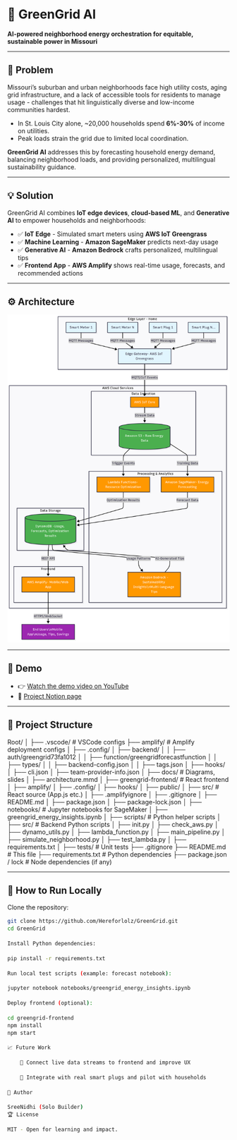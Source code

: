 # 🌿 GreenGrid AI

**AI-powered neighborhood energy orchestration for equitable, sustainable power in Missouri**

---

## 📌 Problem

Missouri’s suburban and urban neighborhoods face high utility costs, aging grid infrastructure, and a lack of accessible tools for residents to manage usage - challenges that hit linguistically diverse and low-income communities hardest.

- In St. Louis City alone, ~20,000 households spend **6%-30%** of income on utilities.
- Peak loads strain the grid due to limited local coordination.

**GreenGrid AI** addresses this by forecasting household energy demand, balancing neighborhood loads, and providing personalized, multilingual sustainability guidance.

---

## 💡 Solution

GreenGrid AI combines **IoT edge devices**, **cloud-based ML**, and **Generative AI** to empower households and neighborhoods:

- ✅ **IoT Edge** - Simulated smart meters using **AWS IoT Greengrass**
- ✅ **Machine Learning** - **Amazon SageMaker** predicts next-day usage
- ✅ **Generative AI** - **Amazon Bedrock** crafts personalized, multilingual tips
- ✅ **Frontend App** - **AWS Amplify** shows real-time usage, forecasts, and recommended actions

---

## ⚙️ Architecture

![Architecture Diagram](docs/architecture.png)

---

## 🎥 Demo

- 👉 [Watch the demo video on YouTube](https://www.youtube.com/watch?v=DHTxfkB2HR8&feature=youtu.be)
- 📃 [Project Notion page](https://www.notion.so/GeenGrid-212b2f6a587d8061a859ed697f4ab5d6?source=copy_link)

---

## 📂 Project Structure

Root/
│
├── .vscode/ # VSCode configs
├── amplify/ # Amplify deployment configs
│ ├── .config/
│ ├── backend/
│ │ ├── auth/greengrid73fa1012
│ │ ├── function/greengridforecastfunction
│ │ ├── types/
│ │ ├── backend-config.json
│ │ ├── tags.json
│ ├── hooks/
│ ├── cli.json
│ ├── team-provider-info.json
│
├── docs/ # Diagrams, slides
│ ├── architecture.mmd
│
├── greengrid-frontend/ # React frontend
│ ├── amplify/
│ ├── .config/
│ ├── hooks/
│ ├── public/
│ ├── src/ # React source (App.js etc.)
│ ├── .amplifyignore
│ ├── .gitignore
│ ├── README.md
│ ├── package.json
│ ├── package-lock.json
│
├── notebooks/ # Jupyter notebooks for SageMaker
│ ├── greengrid_energy_insights.ipynb
│
├── scripts/ # Python helper scripts
│
├── src/ # Backend Python scripts
│ ├── init.py
│ ├── check_aws.py
│ ├── dynamo_utils.py
│ ├── lambda_function.py
│ ├── main_pipeline.py
│ ├── simulate_neighborhood.py
│ ├── test_lambda.py
│ ├── requirements.txt
│
├── tests/ # Unit tests
├── .gitignore
├── README.md # This file
├── requirements.txt # Python dependencies
├── package.json / lock # Node dependencies (if any)


---

## 🚀 How to Run Locally

Clone the repository:

```bash
git clone https://github.com/Hereforlolz/GreenGrid.git
cd GreenGrid

Install Python dependencies:

pip install -r requirements.txt

Run local test scripts (example: forecast notebook):

jupyter notebook notebooks/greengrid_energy_insights.ipynb

Deploy frontend (optional):

cd greengrid-frontend
npm install
npm start

📈 Future Work

    🔄 Connect live data streams to frontend and improve UX

    🔄 Integrate with real smart plugs and pilot with households

🙌 Author

SreeNidhi (Solo Builder)
🏆 License

MIT - Open for learning and impact.
